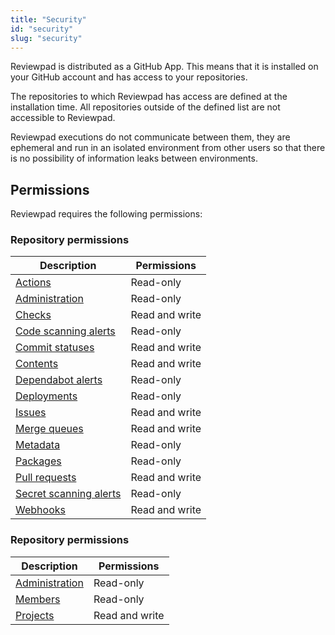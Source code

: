 ```yaml
---
title: "Security"
id: "security"
slug: "security"
---
```


Reviewpad is distributed as a GitHub App. This means that it is installed on your GitHub account and has access to your repositories.

The repositories to which Reviewpad has access are defined at the installation time. All repositories outside of the defined list are not accessible to Reviewpad.

Reviewpad executions do not communicate between them, they are ephemeral and run in an isolated environment from other users so that there is no possibility of information leaks between environments.

## Permissions

Reviewpad requires the following permissions:

### Repository permissions

| Description                                                                                                    | Permissions    |
| -------------------------------------------------------------------------------------------------------------- | -------------- |
| [Actions](https://docs.github.com/en/rest/overview/permissions-required-for-github-apps#actions)               | Read-only      |
| [Administration](https://docs.github.com/en/rest/overview/permissions-required-for-github-apps#administration) | Read-only      |
| [Checks](https://docs.github.com/en/rest/overview/permissions-required-for-github-apps#checks)                 | Read and write |
| [Code scanning alerts](https://docs.github.com/v3/apps/permissions)                                            | Read-only      |
| [Commit statuses](https://docs.github.com/v3/apps/permissions#commit-statuses)                                 | Read and write |
| [Contents](https://docs.github.com/en/rest/overview/permissions-required-for-github-apps#contents)             | Read and write |
| [Dependabot alerts](https://docs.github.com/v3/apps/permissions#dependabot-alerts)                             | Read-only      |
| [Deployments](https://docs.github.com/v3/apps/permissions#deployments)                                         | Read-only      |
| [Issues](https://docs.github.com/v3/apps/permissions#issues)                                                   | Read and write |
| [Merge queues](https://docs.github.com/v3/apps/permissions)                                                    | Read and write |
| [Metadata](https://docs.github.com/v3/apps/permissions#metadata)                                               | Read-only      |
| [Packages](https://docs.github.com/v3/apps/permissions)                                                        | Read-only      |
| [Pull requests](https://docs.github.com/v3/apps/permissions#pull-requests)                                     | Read and write |
| [Secret scanning alerts](https://docs.github.com/v3/apps/permissions#secret-scanning-alerts)                   | Read-only      |
| [Webhooks](https://docs.github.com/en/rest/overview/permissions-required-for-github-apps#repository-webhooks)  | Read and write |

### Repository permissions

| Description                                                                                                                 | Permissions    |
| --------------------------------------------------------------------------------------------------------------------------- | -------------- |
| [Administration](https://docs.github.com/en/rest/overview/permissions-required-for-github-apps#organization-administration) | Read-only      |
| [Members](https://docs.github.com/v3/apps/permissions#members)                                                              | Read-only      |
| [Projects](https://docs.github.com/v3/apps/permissions#organization-projects)                                               | Read and write |
